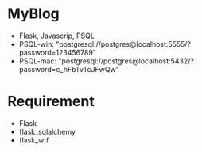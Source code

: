 # MyBlog
- Flask, Javascrip, PSQL
- PSQL-win: "postgresql://postgres@localhost:5555/?password=123456789"
- PSQL-mac: "postgresql://postgres@localhost:5432/?password=c_hFbTvTcJFwQw"
# Requirement
- Flask
- flask_sqlalchemy
- flask_wtf